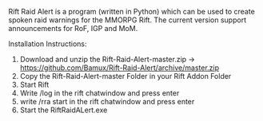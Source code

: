 Rift Raid Alert is a program (written in Python) which can be used to create spoken raid warnings for the MMORPG Rift.
The current version support announcements for RoF, IGP and MoM.

Installation Instructions:
1.  Download and unzip the Rift-Raid-Alert-master.zip -> https://github.com/Bamux/Rift-Raid-Alert/archive/master.zip
2.  Copy the Rift-Raid-Alert-master Folder in your Rift Addon Folder
3.  Start Rift
4.  Write /log in the rift chatwindow and press enter
5.  write /rra start in the rift chatwindow and press enter
5.  Start the RiftRaidALert.exe

